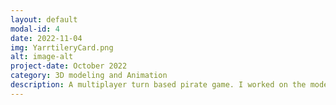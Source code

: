 ```yaml
---
layout: default
modal-id: 4
date: 2022-11-04
img: YarrtileryCard.png
alt: image-alt
project-date: October 2022
category: 3D modeling and Animation
description: A multiplayer turn based pirate game. I worked on the models and animations
---
```

